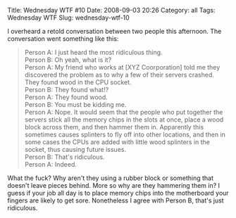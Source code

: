 Title: Wednesday WTF \#10
Date: 2008-09-03 20:26
Category: all
Tags: Wednesday WTF
Slug: wednesday-wtf-10

I overheard a retold conversation between two people this afternoon. The
conversation went something like this:

> Person A: I just heard the most ridiculous thing.  
>  Person B: Oh yeah, what is it?  
>  Person A: My friend who works at [XYZ Coorporation] told me they discovered
> the problem as to why a few of their servers crashed. They found wood in the
> CPU socket.  
>  Person B: They found what!?  
>  Person A: They found wood.  
>  Person B: You must be kidding me.  
>  Person A: Nope. It would seem that the people who put together the servers
> stick all the memory chips in the slots at once, place a wood block across
> them, and then hammer them in. Apparently this sometimes causes splinters to
> fly off into other locations, and then in some cases the CPUs are added with
> little wood splinters in the socket, thus causing future issues.  
>  Person B: That's ridiculous.  
>  Person A: Indeed.

What the fuck? Why aren't they using a rubber block or something that doesn't
leave pieces behind. More so why are they hammering them in? I guess if your
job all day is to place memory chips into the motherboard your fingers are
likely to get sore. Nonetheless I agree with Person B, that's just ridiculous.
